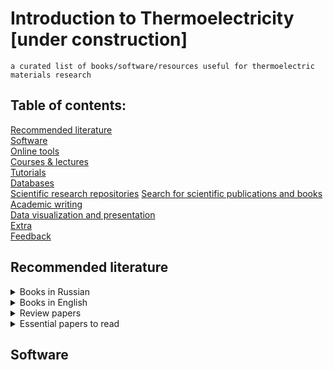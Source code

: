 # Introduction to Thermoelectricity [under construction]

`a curated list of books/software/resources useful for thermoelectric materials research`
## Table of contents:
[Recommended literature](#Recommended_literature)</br>
[Software](#Software)</br>
[Online tools](#Online_tools)</br>
[Courses & lectures](#Courses_lectures)</br>
[Tutorials](#Tutorials)</br>
[Databases](#Databases)</br>
[Scientific research repositories](#Scientific_research_repositories)
[Search for scientific publications and books](#Search_for_books)</br>
[Academic writing](#Academic_writing)</br>
[Data visualization and presentation](#dataviz)</br>
[Extra](#Extra)</br>
[Feedback](#Feedback)</br>

## Recommended literature
<a name="Recommended_literature"></a> 
<details>
    <summary>Books in Russian</summary>

- Киреев П.С. – [Физика полупроводников](https://drive.google.com/open?id=1Wj6FVOwjtLr9k4UAg_G7J-MJ2DgBHf-8) (1975)
- Фистуль В.И. – [Введение в физику полупроводников](https://drive.google.com/open?id=1mSynSQHBv5LkbmecZssar_tGM_F_gHIG) (1984)
- Шалимова К.В. – [Физика полупроводников](https://drive.google.com/open?id=1M-YHLnJrzRr7bhKND2J8T70U4PSAWQYi) (1985)
- Драбл Дж., Голдсмид Г. – [Теплопроводность полупроводников](https://drive.google.com/open?id=1EMvzK_YzjPS5NJuC1rSXmoQ4oO_1dImQ) (1963)
- Тейлор Дж. – [Введение в теорию ошибок](https://drive.google.com/open?id=1Dz-WMiqXEeZqbg-3go8OREMrVAMh1VSC) (1985)
- Булат Л.П. – [Термоэлектрическое охлаждение. Курс лекций](https://drive.google.com/open?id=1aXmOY2eHrE1sK7bLM7qg1CWH1iHCwmJA) (2002)
- Горелик С.С., Дашевский М.Я. – [Материаловедение полупроводников и диэлектриков](https://drive.google.com/open?id=1Cu7Ex5NXDl7PV9FqzYaVf1nLOFEOkDmF) (2003)
- Гуртов В.А. – [Физика твердого тела для инженеров](https://drive.google.com/open?id=1FASAzgjxHI3BsWNxfJwrkW1Xqo0saRZw) (2012)
- Фистуль В.И. – [Сильно легированные полупроводники](https://drive.google.com/open?id=1PVmwufvRcVozVz9feAqpkoDr46F5zvJv) (1967)
- Каллистер У.Д., мл. – [Материаловедение: от технологии к применению (металлы, керамика, полимеры)](https://batrachos.com/sites/default/files/pictures/Books/Kallister_Retvich_2011_Materialovedenie_ot%20tehnologii%20k%20primeneniyu%20(metallyi,%20keramika,%20polimeryi).pdf) (2011)
- Киттель Ч. – [Введение в физику твердого тела](https://group8209.ru/Books/FKS/FKS_Kittel_elem_FKS.pdf) (1962)
- Бонч-Бруевич В.Л. – [Физика полупроводников](https://drive.google.com/open?id=1GVqX8aKW6dLX0kpw-n-iGNkE3wTk_3pB) (1977)
- Спицына Л.Г. – [Физика полупроводников и металлов](https://drive.google.com/open?id=1T7L20oORdEo0xMkPx7YSWIHwHbHqdN7b) (1976)
- Павлов Л.П. – [Методы измерения параметров полупроводниковых материалов](https://drive.google.com/open?id=1br-j96Zi9d4qeLpAwc6-epd3WKsM6hzG) (1987)
</details>
<details>
    <summary>Books in English</summary>

- Goldsmid H.J. – [Introduction to Thermoelectricity](https://drive.google.com/open?id=15sKjKA9GLol0a-h2ijk_fPuGs_novNZX) (2016)
- Kireev P.S. – [Semiconductor Physics](https://www.amazon.com/Semiconductor-Physics-P-S-Kireev/dp/0714712329) (1978)
- Seeger K. – [Semiconductor Physics](https://drive.google.com/file/d/1eGMgJJw6sr2BvEIfU819fuH6LBh8paXr/view?usp=sharing) (1982)
- Fistul V.I. – [Heavily doped semiconductors](https://drive.google.com/file/d/15pcuAGwOKC2DXJ4Nm4hsU7cuOQjdfMHy/view?usp=sharing) (1969)
- Taylor J. – [An introduction to error analysis](https://www.niser.ac.in/sps/sites/default/files/basic_page/John%20R.%20Taylor%20-%20An%20Introduction%20to%20Error%20Analysis_%20The%20Study%20of%20Uncertainties%20in%20Physical%20Measurements-University%20Science%20Books%20(1997).pdf) (1982)
- Simon S.H. – [The Oxford Solid State Basics](https://drive.google.com/file/d/1v1yuHFUdLNFIyWA-k_MdK8lIDDVjqEv4/view?usp=sharing) (2013)
- Callister W.D., Jr. – [Materials science and engineering: An introduction](https://ftp.idu.ac.id/wp-content/uploads/ebook/tdg/TEKNOLOGI%20REKAYASA%20MATERIAL%20PERTAHANAN/Materials%20Science%20and%20Engineering%20An%20Introduction%20by%20William%20D.%20Callister,%20Jr.,%20David%20G.%20Rethwish%20(z-lib.org).pdf) (2018)
- Kittel C. – [Introduction to Solid State Physics](https://drive.google.com/file/d/1Vf1iZGV_h_8FbHFKyotGklLo56k1AlBx/view?usp=sharing) (2005)
- Ioffe A.F. – [Semiconductor thermoelements and thermoelectric cooling](https://drive.google.com/file/d/1cZFHj97h42AnQU9aJW5jp7CLRdTNDHpl/view?usp=sharing) (1957)
- Rowe D.M. – [Handbook of thermoelectrics macro to nano](https://drive.google.com/open?id=1us7XzsCRvcIJYtmDMnJ7Hi7GENCR-u1G) (2006)
- Rowe D.M. – [Thermoelectrics and its energy harvesting. Materials, preparation, and characterization in thermoelectrics](https://drive.google.com/open?id=1JoBLrIol6v_o5rUdbnfdfx9L4JPcqYql) (2012)
- Uher C. – [Materials Aspect of Thermoelectricity](https://drive.google.com/open?id=1HO9zpz-MrpvcXwuTOYRfyrpwS9DG-reS) (2017)
- Koumoto K., Mori T. – [Thermoelectric Nanomaterials: Materials Design and Applications](https://drive.google.com/file/d/1kLmjFznvK24Qdl7FT6c9MV70KiEyR9Nv/view?usp=sharing) (2013)
- Drabble J.R. and Goldsmid H.J. – [Thermal Conduction in Semiconductors](https://drive.google.com/file/d/1EMvzK_YzjPS5NJuC1rSXmoQ4oO_1dImQ/view?usp=sharing) (1961)
- Tritt, Terry M. – [Thermal Conductivity: Theory, Properties, and Applications (Physics of Solids and Liquids)](https://drive.google.com/open?id=14c2-LCTmy9mepmYwqAPCoi4_4oRvSHxB) (2004)
- Tritt, Terry M. – Recent Trends in Thermoelectric Materials Research: [Part I](https://drive.google.com/open?id=1IIkoBwEyfTeax6uvEpRlrsbMtAF_e2oi), [Part II](https://drive.google.com/open?id=1DF8Qn69QGyPy9oIDrkf0olvV9uWZt9Zl), [Part III](https://drive.google.com/open?id=1Y-UTRYuDT9qD3xfHvtHyRSQs28RObcJR) (2001)
</details>
<details>
    <summary>Review papers</summary>

- Shevelkov, A.V. [Chemical aspects of the design of thermoelectric materials](https://iopscience.iop.org/article/10.1070/RC2008v077n01ABEH003746). *Russ. Chem. Rev.* **2008**, *77* (1), 1–19
</br>Russian version: Шевельков, А.В. [Химические аспекты создания термоэлектрических материалов](https://www.uspkhim.ru/php/getFT.phtml?jrnid=rc&paperid=3746&year_id=2008). *Успехи химии* **2008**, *77* (1), 3–18
- Dmitriev, A.V; Zvyagin, I.P. [Current trends in the physics of thermoelectric materials](https://iopscience.iop.org/article/10.3367/UFNe.0180.201008b.0821). *Physics-Uspekhi* **2010**, *53* (8), 789–803
</br>Russian version: Дмитриев, А.В.; Звягин, И.П. [Современные тенденции развития физики термоэлектрических материалов](http://www.mathnet.ru/links/565b792f7e0e0752c6afc3f3b5dc71a8/ufn2254.pdf). *Успехи физических наук* **2010**, *180* (8), 821–837
- Beretta, D.; *et al*. [Thermoelectrics: From history, a window to the future](https://boa.unimib.it/retrieve/handle/10281/215651/454726/MSR_2018_89_Original_V0_submitted.pdf). *Mater. Sci. Eng. R Reports* **2019**, *138*, 100501
- Brief [history](http://thermoelectrics.matsci.northwestern.edu/thermoelectrics/history.html) and [introduction](http://thermoelectrics.matsci.northwestern.edu/thermoelectrics/index.html) to Thermoelectricity at Jeff Snyder's group website.
- Snyder, G.J.; Toberer, E.S. [Complex thermoelectric materials](https://sci-hub.se/10.1038/nmat2090). *Nat. Mater.* **2008**, *7* (2), 105–114
- Zevalkink, A.; *et al*. [A practical field guide to thermoelectrics: Fundamentals, synthesis, and characterization](https://sci-hub.se/10.1063/1.5021094). *Appl. Phys. Rev.* **2018**, *5* (2), 021303
- Zeier, W.G.; Zevalkink, A.; Gibbs, Z.M.; Hautier, G.; Kanatzidis, M.G.; Snyder, G.J. [Thinking like a chemist: Intuition in thermoelectric materials](https://sci-hub.se/10.1002/anie.201508381). *Angew. Chemie Int. Ed.* **2016**, *55* (24), 6826–6841
- He, J.; Tritt, T.M. [Advances in thermoelectric materials research: Looking back and moving forward](https://sci-hub.se/10.1126/science.aak9997). *Science* **2017**, *357* (6358), eaak9997
- Jia, N.; *et al*. [Thermoelectric Materials and Transport Physics](https://drive.google.com/file/d/1q0wtCmVn_2t7xzh--rW5rpc2xe9jB9eL/view?usp=sharing). *Mater. Today Phys.* **2021**, *21*, 100519.
</details>
<details>
    <summary>Essential papers to read</summary>

<details>
    <summary>General</summary>

- Freer, R.; *et al*. [Key properties of inorganic thermoelectric materials — Tables](https://iopscience.iop.org/article/10.1088/2515-7655/ac49dc). *J. Phys. Energy* **2022**, *4* (2), 022002
- Sootsman, J.R.; Chung, D.Y.; Kanatzidis, M.G. [New and old concepts in thermoelectric materials](https://sci-hub.se/10.1002/anie.200900598). *Angew. Chemie Int. Ed.* **2009**, *48* (46), 8616–8639
- Kanatzidis, M.G. [Nanostructured thermoelectrics: The new Paradigm?](https://sci-hub.se/10.1021/cm902195j) *Chem. Mater.* **2010**, *22* (3), 648–659
- Wang, H.; LaLonde, A.D.; Pei, Y.; Snyder, G.J. [The criteria for beneficial disorder in thermoelectric solid solutions](https://sci-hub.se/10.1002/adfm.201201576). *Adv. Funct. Mater.* **2013**, *23* (12), 1586–1596
- Anand, S.; Wolverton, C.; Snyder, G.J. [Thermodynamic guidelines for maximum solubility](https://drive.google.com/file/d/11wm5mHQpPHyv2--Si2-LbvkbkrD_YrCG/view?usp=sharing). *Chem. Mater.* **2022**, *34* (4), 1638–1648
- Toriyama, M.Y.; Ganose, A.M.; Dylla, M.; Anand, S.; Park, J.; Brod, M.K.; Munro, J.M.; Persson, K.A.; Jain, A.; Snyder, G.J. [How to analyse a Density of States](https://doi.org/10.1016/j.mtelec.2022.100002). *Mater. Today Electron.* **2022**, *1*, 100002
- Goldsmid, H.J. [Improving the thermoelectric figure of merit](https://www.tandfonline.com/doi/epub/10.1080/14686996.2021.1903816?needAccess=true). *Sci. Technol. Adv. Mater.* **2021**, *22* (1), 280–284
- Tan, G.; Zhao, L.-D.; Kanatzidis, M.G. [Rationally designing high-performance bulk thermoelectric materials](https://sci-hub.se/10.1021/acs.chemrev.6b00255). *Chem. Rev.* **2016**, *116* (19), 12123–12149
- Zhao, L.-D.; Dravid, V.P.; Kanatzidis, M.G. [The panoscopic approach to high performance thermoelectrics](https://sci-hub.se/10.1039/C3EE43099E). *Energy Environ. Sci.* **2014**, *7* (1), 251
- Vineis, C.J.; Shakouri, A.; Majumdar, A.; Kanatzidis, M.G. [Nanostructured thermoelectrics: Big efficiency gains from small features](https://sci-hub.se/10.1002/adma.201000839). *Adv. Mater.* **2010**, *22* (36), 3970–3980
- Gorai, P.; Stevanović, V.; Toberer, E.S. [Computationally guided discovery of thermoelectric materials](https://sci-hub.se/10.1038/natrevmats.2017.53). *Nat. Rev. Mater.* **2017**, *2* (9), 17053
- Polash, M.M.H.; Moseley, D.; Zhang, J.; Hermann, R.P.; Vashaee, D. [Understanding and design of spin-driven thermoelectrics](https://doi.org/10.1016/j.xcrp.2021.100614). *Cell Reports Phys. Sci.* **2021**, 100614
- Snyder, G.J.; Snyder, A.H. [Figure of merit *ZT* of a thermoelectric device defined from materials properties](https://sci-hub.se/10.1039/C7EE02007D). *Energy Environ. Sci.* **2017**, *10* (11), 2280–2283
</br>Follow up: [Procedure to Calculate Device *ZT* from materials properties](http://thermoelectrics.matsci.northwestern.edu/thermoelectrics/ztcalc.html)
</details>
<details>
    <summary>Phonon transport</summary>

- Toberer, E.S.; Zevalkink, A.; Snyder, G.J. [Phonon engineering through crystal chemistry](https://sci-hub.se/10.1039/C1JM11754H). *J. Mater. Chem.* **2011**, *21* (40), 15843
- Hanus, R.; Gurunathan, R.; Lindsay, L.; Agne, M.T.; Shi, J.; Graham, S.; Jeffrey Snyder, G. [Thermal transport in defective and disordered materials](https://drive.google.com/file/d/1-cvJUPhHY6HlzzQEQwsDhDOEV1PYUHUu/view?usp=sharing). *Appl. Phys. Rev.* **2021**, *8* (3), 031311
- Kuo, J.J.; Wood, M.; Slade, T.J.; Kanatzidis, M.G.; Snyder, G.J. [Systematic over-estimation of lattice thermal conductivity in materials with electrically-resistive grain boundaries](https://sci-hub.se/10.1039/C9EE03921J). *Energy Environ. Sci.* **2020**, *13* (4), 1250–1258
- Hanus, R.; Agne, M.T.; Rettie, A.J.E.; Chen, Z.; Tan, G.; Chung, D.Y.; Kanatzidis, M.G.; Pei, Y.; Voorhees, P.W.; Snyder, G.J. [Lattice softening significantly reduces thermal conductivity and leads to high thermoelectric efficiency](https://sci-hub.se/10.1002/adma.201900108). *Adv. Mater.* **2019**, *31* (21), 1900108
- Slade, T.J.; Anand, S.; Wood, M.; Male, J.P.; Imasato, K.; Cheikh, D.; Al Malki, M.M.; Agne, M.T.; Griffith, K.J.; Bux, S.K.; Wolverton, C.; Kanatzidis, M.G.; Snyder, G.J. [Charge-carrier-mediated lattice softening contributes to high *zT* in thermoelectric semiconductors](https://www.cell.com/joule/pdfExtended/S2542-4351(21)00132-X). *Joule* **2021**, *5* (5), 1168–1182
- Gurunathan, R.; Hanus, R.; Dylla, M.; Katre, A.; Snyder, G.J. [Analytical models of phonon–point-defect scattering](https://sci-hub.se/10.1103/PhysRevApplied.13.034011). *Phys. Rev. Appl.* **2020**, *13* (3), 034011
- Gurunathan, R.; Hanus, R.; Snyder, G.J. [Alloy scattering of phonons](https://pubs.rsc.org/en/content/articlelanding/2020/MH/C9MH01990A). *Mater. Horizons* **2020**, *7* (6), 1452–1456
- Agne, M.T.; Hanus, R.; Snyder, G.J. [Minimum thermal conductivity in the context of *diffuson*-mediated thermal transport](https://sci-hub.se/10.1039/C7EE03256K). *Energy Environ. Sci.* **2018**, *11* (3), 609–616
- Kim, H.-S.; Kang, S.D.; Tang, Y.; Hanus, R.; Jeffrey Snyder, G. [Dislocation strain as the mechanism of phonon scattering at grain boundaries](https://sci-hub.se/10.1039/C5MH00299K). *Mater. Horizons* **2016**, *3* (3), 234–240
- Agne, M T.; Voorhees, P.W.; Snyder, G.J. [Phase transformation contributions to heat capacity and impact on thermal diffusivity, thermal conductivity, and thermoelectric performance](https://sci-hub.se/10.1002/adma.201902980). *Adv. Mater.* **2019**, *31* (35), 1902980
</details>
<details>
    <summary>Measurements</summary>

- Borup, K.A.; de Boor, J.; Wang, H.; Drymiotis, F.; Gascoin, F.; Shi, X.; Chen, L.; Fedorov, M.I.; Müller, E.; Iversen, B.B.; Snyder, G.J. [Measuring thermoelectric transport properties of materials](https://sci-hub.se/10.1039/C4EE01320D). *Energy Environ. Sci.* **2015**, *8* (2), 423–435
- Alleno, E.; Bérardan, D.; Byl, C.; Candolfi, C.; Daou, R.; Decourt, R.; Guilmeau, E.; Hébert, S.; Hejtmanek, J.; Lenoir, B.; Masschelein, P.; Ohorodnichuk, V.; Pollet, M.; Populoh, S.; Ravot, D.; Rouleau, O.; Soulier, M. [Invited article: A round robin test of the uncertainty on the measurement of the thermoelectric dimensionless figure of merit of Co<sub>0.97</sub>Ni<sub>0.03</sub>Sb<sub>3</sub>.](https://sci-hub.se/10.1063/1.4905250) *Rev. Sci. Instrum.* **2015**, *86* (1), 011301
</details>
<details>
    <summary>Defects</summary>
    
- Zheng, Y.; Slade, T.J.; Hu, L.; Tan, X.Y.; Luo, Y.; Luo, Z.-Z.; Xu, J.; Yan, Q.; Kanatzidis, M.G. [Defect engineering in thermoelectric materials: What have we learned?](https://drive.google.com/file/d/1meFNMXcWb5q3p2hS7UC4z051jz6GHhsA/view?usp=sharing) *Chem. Soc. Rev.* **2021**, *50* (16), 9022–9054
- Anand, S.; Toriyama, M.Y.; Wolverton, C.; Haile, S.M.; Snyder, G.J. [A Convergent understanding of charged defects](https://drive.google.com/file/d/1Nbs4HIvqGIifJ89XHiFTkj--Mi57xeET/view?usp=sharing). *Accounts Mater. Res.* **2022**, *3* (7), 685–696
- Toriyama, M.Y.; Brod, M.K.; Snyder, G.J. [Chemical interpretation of charged point defects in semiconductors: A case study of Mg<sub>2</sub>Si](https://doi.org/10.1002/cnma.202200222). *ChemNanoMat* **2022**
</details>
<details>
    <summary>Calculations & effective mass model</summary>

- Kim, S.; Hood, S.N.; Park, J.-S.; Whalley, L.D.; Walsh, A. [Quick-start guide for first-principles modelling of point defects in crystalline materials](https://iopscience.iop.org/article/10.1088/2515-7655/aba081/pdf). *J. Phys. Energy* **2020**, *2* (3), 036001
- Goldsmid, H.J.; Sharp, J.W. [Estimation of the thermal band gap of a semiconductor from Seebeck measurements](https://link.springer.com/content/pdf/10.1007/s11664-999-0211-y.pdf). *J. Electron. Mater.* **1999**, *28* (7), 869–872
Follow up: Gibbs, Z.M.; Kim, H.-S.; Wang, H.; Snyder, G.J. [Band gap estimation from temperature dependent Seebeck measurement—Deviations from the 2*e*|*S*|<sub>max</sub>*T*<sub>max</sub> relation](https://sci-hub.se/10.1063/1.4905922). *Appl. Phys. Lett.* **2015**, *106* (2), 022112
- Kim, H.S.; Gibbs, Z.M.; Tang, Y.; Wang, H.; Snyder, G.J. [Characterization of Lorenz number with Seebeck coefficient measurement](https://aip.scitation.org/doi/pdf/10.1063/1.4908244). *APL Mater.* **2015**, *3* (4), 041506
- Wang, H.; Gurunathan, R.; Fu, C.; Cui, R.; Zhu, T.; Snyder, G.J. [Thermoelectric transport effects beyond single parabolic band and acoustic phonon scattering](https://pubs.rsc.org/en/Content/ArticleLanding/2021/MA/D1MA00780G). *Mater. Adv.* **2022**, *3* (2), 734–755
- Zhang, X.; Bu, Z.; Shi, X.; Chen, Z.; Lin, S.; Shan, B.; Wood, M.; Snyder, A.H.; Chen, L.; Snyder, G.J.; Pei, Y. [Electronic quality factor for thermoelectrics](https://www.science.org/doi/epdf/10.1126/sciadv.abc0726). *Sci. Adv.* **2020**, *6* (46), eabc0726
- Snyder, G.J.; Snyder, A.H.; Wood, M.; Gurunathan, R.; Snyder, B.H.; Niu, C. [Weighted mobility](https://sci-hub.se/10.1002/adma.202001537). *Adv. Mater.* **2020**, *32* (25), 2001537
- Snyder, G.J.; Pereyra, A.; Gurunathan, R. [Effective mass from Seebeck coefficient](https://drive.google.com/file/d/1_-8jXcc0kzbboRol7DVETLHEvYiW88cO/view?usp=sharing). *Adv. Funct. Mater.* **2022**, *32* (20), 2112772
- Crawford, C.M.; Bensen, E.A.; Vinton, H.A.; Toberer, E.S. [Efficacy of the Method of Four Coefficients to Determine Charge-Carrier Scattering](https://sci-hub.se/10.1103/PhysRevApplied.16.024004). *Phys. Rev. Appl.* **2021**, *16* (2), 024004.
</details>
</details>

## Software
<a name="Software"></a>

